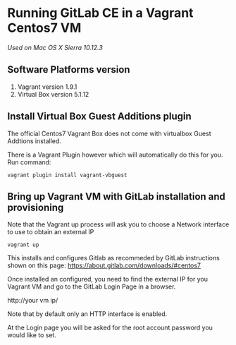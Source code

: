 # Running GitLab CE in a Vagrant Centos7 VM

*Used on Mac OS X Sierra 10.12.3*

## Software Platforms version
1. Vagrant version 1.9.1
2. Virtual Box version 5.1.12


## Install Virtual Box Guest Additions plugin

The official Centos7 Vagrant Box does not come with virtualbox Guest Addtions installed.

There is a Vagrant Plugin however which will automatically do this for you.
Run command:
```
vagrant plugin install vagrant-vbguest
```


## Bring up Vagrant VM with GitLab installation and provisioning

Note that the Vagrant up process will ask you to choose a Network interface to use to obtain an external IP

```
vagrant up 
```

This installs and configures Gitlab as recommeded by GitLab instructions shown on this page:
https://about.gitlab.com/downloads/#centos7

Once installed an configured, you need to find the external IP for you Vagrant VM and go to the GitLab Login Page in a browser.

http://your vm ip/

Note that by default only an HTTP interface is enabled.

At the Login page you will be asked for the root account password you would like to set.
